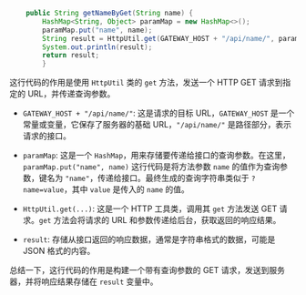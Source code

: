 
```java
    public String getNameByGet(String name) {
        HashMap<String, Object> paramMap = new HashMap<>();
        paramMap.put("name", name);
        String result = HttpUtil.get(GATEWAY_HOST + "/api/name/", paramMap);
        System.out.println(result);
        return result;
        }
```

这行代码的作用是使用 `HttpUtil` 类的 `get` 方法，发送一个 HTTP GET 请求到指定的 URL，并传递查询参数。

- `GATEWAY_HOST + "/api/name/"`: 这是请求的目标 URL，`GATEWAY_HOST` 是一个常量或变量，它保存了服务器的基础 URL，`"/api/name/"` 是路径部分，表示请求的接口。

- `paramMap`: 这是一个 `HashMap`，用来存储要传递给接口的查询参数。在这里，`paramMap.put("name", name)` 这行代码是将方法参数 `name` 的值作为查询参数，键名为 `"name"`，传递给接口。最终生成的查询字符串类似于 `?name=value`，其中 `value` 是传入的 `name` 的值。

- `HttpUtil.get(...)`: 这是一个 HTTP 工具类，调用其 `get` 方法发送 GET 请求。`get` 方法会将请求的 URL 和参数传递给后台，获取返回的响应结果。

- `result`: 存储从接口返回的响应数据，通常是字符串格式的数据，可能是 JSON 格式的内容。

总结一下，这行代码的作用是构建一个带有查询参数的 GET 请求，发送到服务器，并将响应结果存储在 `result` 变量中。